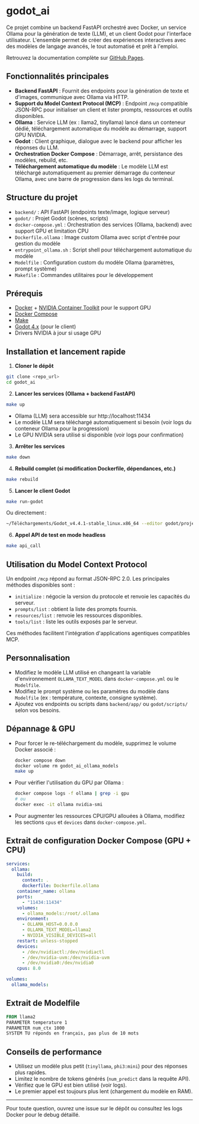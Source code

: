 # godot_ai

Ce projet combine un backend FastAPI orchestré avec Docker, un service Ollama pour la génération de texte (LLM), et un client Godot pour l'interface utilisateur. L'ensemble permet de créer des expériences interactives avec des modèles de langage avancés, le tout automatisé et prêt à l'emploi.

Retrouvez la documentation complète sur [GitHub Pages](https://example.github.io/GodotAI/).


## Fonctionnalités principales
- **Backend FastAPI** : Fournit des endpoints pour la génération de texte et d'images, communique avec Ollama via HTTP.
- **Support du Model Context Protocol (MCP)** : Endpoint `/mcp` compatible JSON-RPC pour initialiser un client et lister prompts, ressources et outils disponibles.
- **Ollama** : Service LLM (ex : llama2, tinyllama) lancé dans un conteneur dédié, téléchargement automatique du modèle au démarrage, support GPU NVIDIA.
- **Godot** : Client graphique, dialogue avec le backend pour afficher les réponses du LLM.
- **Orchestration Docker Compose** : Démarrage, arrêt, persistance des modèles, rebuild, etc.
- **Téléchargement automatique du modèle** : Le modèle LLM est téléchargé automatiquement au premier démarrage du conteneur Ollama, avec une barre de progression dans les logs du terminal.

## Structure du projet
- `backend/` : API FastAPI (endpoints texte/image, logique serveur)
- `godot/` : Projet Godot (scènes, scripts)
- `docker-compose.yml` : Orchestration des services (Ollama, backend) avec support GPU et limitation CPU
- `Dockerfile.ollama` : Image custom Ollama avec script d'entrée pour gestion du modèle
- `entrypoint_ollama.sh` : Script shell pour téléchargement automatique du modèle
- `Modelfile` : Configuration custom du modèle Ollama (paramètres, prompt système)
- `Makefile` : Commandes utilitaires pour le développement

## Prérequis
- [Docker](https://www.docker.com/) + [NVIDIA Container Toolkit](https://docs.nvidia.com/datacenter/cloud-native/container-toolkit/latest/install-guide.html) pour le support GPU
- [Docker Compose](https://docs.docker.com/compose/)
- [Make](https://www.gnu.org/software/make/)
- [Godot 4.x](https://godotengine.org/) (pour le client)
- Drivers NVIDIA à jour si usage GPU

## Installation et lancement rapide

1. **Cloner le dépôt**

```zsh
git clone <repo_url>
cd godot_ai
```

2. **Lancer les services (Ollama + backend FastAPI)**

```zsh
make up
```

- Ollama (LLM) sera accessible sur http://localhost:11434
- Le modèle LLM sera téléchargé automatiquement si besoin (voir logs du conteneur Ollama pour la progression)
- Le GPU NVIDIA sera utilisé si disponible (voir logs pour confirmation)

3. **Arrêter les services**

```zsh
make down
```

4. **Rebuild complet (si modification Dockerfile, dépendances, etc.)**

```zsh
make rebuild
```

5. **Lancer le client Godot**

```zsh
make run-godot
```

Ou directement :
```zsh
~/Téléchargements/Godot_v4.4.1-stable_linux.x86_64 --editor godot/project.godot
```

6. **Appel API de test en mode headless**

```zsh
make api_call
```

## Utilisation du Model Context Protocol
Un endpoint `/mcp` répond au format JSON-RPC 2.0.
Les principales méthodes disponibles sont :

- `initialize` : négocie la version du protocole et renvoie les capacités du serveur.
- `prompts/list` : obtient la liste des prompts fournis.
- `resources/list` : renvoie les ressources disponibles.
- `tools/list` : liste les outils exposés par le serveur.

Ces méthodes facilitent l'intégration d'applications agentiques compatibles MCP.

## Personnalisation
- Modifiez le modèle LLM utilisé en changeant la variable d'environnement `OLLAMA_TEXT_MODEL` dans `docker-compose.yml` ou le `Modelfile`.
- Modifiez le prompt système ou les paramètres du modèle dans `Modelfile` (ex : température, contexte, consigne système).
- Ajoutez vos endpoints ou scripts dans `backend/app/` ou `godot/scripts/` selon vos besoins.

## Dépannage & GPU
- Pour forcer le re-téléchargement du modèle, supprimez le volume Docker associé :
  ```zsh
  docker compose down
  docker volume rm godot_ai_ollama_models
  make up
  ```
- Pour vérifier l'utilisation du GPU par Ollama :
  ```zsh
  docker compose logs -f ollama | grep -i gpu
  # ou
  docker exec -it ollama nvidia-smi
  ```
- Pour augmenter les ressources CPU/GPU allouées à Ollama, modifiez les sections `cpus` et `devices` dans `docker-compose.yml`.

## Extrait de configuration Docker Compose (GPU + CPU)
```yaml
services:
  ollama:
    build:
      context: .
      dockerfile: Dockerfile.ollama
    container_name: ollama
    ports:
      - "11434:11434"
    volumes:
      - ollama_models:/root/.ollama
    environment:
      - OLLAMA_HOST=0.0.0.0
      - OLLAMA_TEXT_MODEL=llama2
      - NVIDIA_VISIBLE_DEVICES=all
    restart: unless-stopped
    devices:
      - /dev/nvidiactl:/dev/nvidiactl
      - /dev/nvidia-uvm:/dev/nvidia-uvm
      - /dev/nvidia0:/dev/nvidia0
    cpus: 8.0

volumes:
  ollama_models:
```

## Extrait de Modelfile
```Dockerfile
FROM llama2
PARAMETER temperature 1
PARAMETER num_ctx 1000
SYSTEM TU réponds en français, pas plus de 10 mots
```

## Conseils de performance
- Utilisez un modèle plus petit (`tinyllama`, `phi3:mini`) pour des réponses plus rapides.
- Limitez le nombre de tokens générés (`num_predict` dans la requête API).
- Vérifiez que le GPU est bien utilisé (voir logs).
- Le premier appel est toujours plus lent (chargement du modèle en RAM).

---

Pour toute question, ouvrez une issue sur le dépôt ou consultez les logs Docker pour le debug détaillé.

